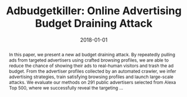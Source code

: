 ---
title: "Adbudgetkiller: Online Advertising Budget Draining Attack"
abstract: "In this paper, we present a new ad budget draining attack. By repeatedly pulling ads from targeted advertisers using crafted browsing profiles, we are able to reduce the chance of showing their ads to real-human visitors and trash the ad budget. From the advertiser profiles collected by an automated crawler, we infer advertising strategies, train satisfying browsing profiles and launch large-scale attacks. We evaluate our methods on 291 public advertisers selected from Alexa Top 500, where we successfully reveal the targeting …"
date: 2018-01-01
venue: "Proceedings of the 2018 World Wide Web Conference on World Wide Web, WWW 2018, Lyon, France, April 23-27, 2018"
paperurl: https://dl.acm.org/doi/abs/10.1145/3178876.3186096
authors: "I Luk Kim, Weihang Wang, Yonghwi Kwon, Yunhui Zheng, Yousra Aafer, Weijie Meng and Xiangyu Zhang"
awards: ""
---